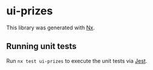 # ui-prizes

This library was generated with [Nx](https://nx.dev).

## Running unit tests

Run `nx test ui-prizes` to execute the unit tests via [Jest](https://jestjs.io).
